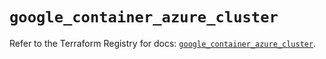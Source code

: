 # `google_container_azure_cluster`

Refer to the Terraform Registry for docs: [`google_container_azure_cluster`](https://registry.terraform.io/providers/hashicorp/google/6.9.0/docs/resources/container_azure_cluster).
